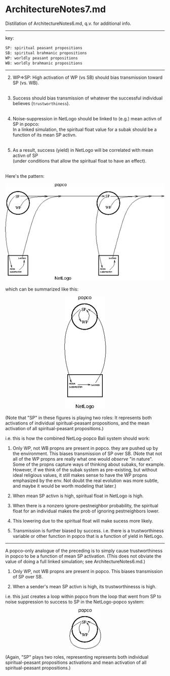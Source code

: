 ArchitectureNotes7.md
====
Distillation of ArchitectureNotes6.md, q.v. for additional info.

----

key:

	SP: spiritual peasant propositions
	SB: spiritual brahmanic propositions
	WP: worldly peasant propositions
	WB: worldly brahmanic propositions

----

2. WP=>SP: High activation of WP (vs SB) should bias transmission toward
SP (vs. WB).<br/></br>

3. Success should bias transmission of whatever the successful
individual believes (`trustworthiness`).<br/></br>

4. Noise-suppression in NetLogo should be linked to (e.g.) mean activn of SP in popco:<br/>
In a linked simulation, the spiritual float value for a subak should be a function of its mean
SP activn.<br/></br>

5. As a result, success (yield) in NetLogo will be correlated with mean
activn of SP<br/>(under conditions that allow the spiritual float to have an effect).<br/></br>

Here's the pattern:

<div align="center">
<img src="TransmissionBiases.png"/>
</div>

which can be summarized like this:

<div align="center">
<img src="TransmissionBiasesSummary.png"/>
</div>

(Note that "SP" in these figures is playing two roles: It represents both
activations of individual spiritual-peasant propositions, and the mean
activation of all spiritual-peasant propositions.)

i.e. this is how the combined NetLog-popco Bali system should work:

1. Only WP, not WB propns are present in popco.  they are pushed up by
the environment.  This biases transmission of SP over SB.  (Note that
not all of the WP propns are really what one would *observe* "in
nature".  Some of the propns capture ways of thinking about subaks, for
example.  However, if we think of the subak system as pre-existing, but
without ideal religious values, it still makes sense to have the WP
propns emphasized by the env.  Not doubt the real evolution was more
subtle, and maybe it would be worth modeling that later.)

2. When mean SP activn is high, spiritual float in NetLogo is high.

3. When there is a nonzero ignore-pestneighbor probability, the spiritual float for an
   individual makes the prob of ignoring pestneighbors lower.

4. This lowering due to the spiritual float will make sucess more likely.

5. Transmission is further biased by success.  i.e. there is a trustworthiness variable or other function
in popco that is a function of yield in NetLogo.

------

A popco-only analogue of the preceding is to simply cause
trustworthiness in popco to be a function of mean SP activation.  (This
does not obviate the value of doing a full linked simulation; see
ArchitectureNotes6.md.)

1. Only WP, not WB propns are present in popco.  This biases
transmission of SP over SB.

2. When a sender's mean SP activn is high, its trustworthinesss is high.

i.e. this just creates a loop within popco from the loop that went from SP to
noise suppression to success to SP in the NetLogo-popco system:

<div align="center">
<img src="TransmissionBiasesPopcoOnly.png"/>
</div>


(Again, "SP" plays two roles, representing represents both individual
spiritual-peasant propositions activations and mean activation of all
spiritual-peasant propositions.)

